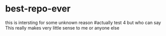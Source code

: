 # best-repo-ever

this is intersting for some unknown reason 
#actually test 4 but who can say
This really makes very  little sense to me or anyone else

